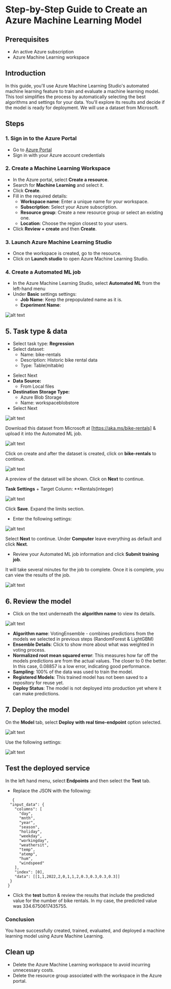 # Step-by-Step Guide to Create an Azure Machine Learning Model

## Prerequisites
- An active Azure subscription
- Azure Machine Learning workspace

## Introduction
In this guide, you'll use Azure Machine Learning Studio's automated machine learning feature to train and evaluate a machine learning model. This tool simplifies the process by automatically selecting the best algorithms and settings for your data. You'll explore its results and decide if the model is ready for deployment. We will use a dataset from Microsoft. 
## Steps

### 1. Sign in to the Azure Portal
- Go to [Azure Portal](https://portal.azure.com/)
- Sign in with your Azure account credentials

### 2. Create a Machine Learning Workspace
- In the Azure portal, select **Create a resource**.
- Search for **Machine Learning** and select it.
- Click **Create**.
- Fill in the required details:
    - **Workspace name**: Enter a unique name for your workspace.
    - **Subscription**: Select your Azure subscription.
    - **Resource group**: Create a new resource group or select an existing one.
    - **Location**: Choose the region closest to your users.
- Click **Review + create** and then **Create**.

### 3. Launch Azure Machine Learning Studio
- Once the workspace is created, go to the resource.
- Click on **Launch studio** to open Azure Machine Learning Studio.

### 4. Create a Automated ML job
- In the Azure Machine Learning Studio, select **Automated ML** from the left-hand menu
- Under **Basic** settings  settings:
    + **Job Name**: Keep the prepopulated name as it is. 
    + **Experiment Name**: 

![alt text](https://i.imgur.com/OeTkypY.png)

## 5. Task type & data
- Select task type: **Regression**
- Select dataset: 
    + Name: bike-rentals
    + Description: Historic bike rental data
    + Type: Table(mltable)
+ Select Next
+ **Data Source:** 
    + From Local files
+ **Destination Storage Type:**
    + Azure Blob Storage
    + Name: workspaceblobstore
+ Select Next

![alt text](https://i.imgur.com/4rEFcAT.png)

Download this dataset from Microsoft at [https://aka.ms/bike-rentals] & upload it into the Automated ML job. 

![alt text](https://i.imgur.com/oHXFSOF.png)

Click on create and after the dataset is created, click on **bike-rentals** to continue.

![alt text](https://i.imgur.com/hYhe1yX.png)

A preview of the dataset will be shown. Click on **Next** to continue.

**Task Settings**
    + Target Column: **Rentals(integer)

![alt text](https://i.imgur.com/iraGwwq.png)

Click **Save**. Expand the limits section. 

+ Enter the following settings:

![alt text](https://i.imgur.com/BKxn5Mu.png)

Select **Next** to continue. Under **Computer** leave everything as default and click **Next**.

+ Review your Automated ML job information and click **Submit training job**. 

It will take several minutes for the job to complete. Once it is complete, you can view the results of the job.

![alt text](https://i.imgur.com/GuqWdRJ.png)

## 6. Review the model
- Click on the text underneath the **algorithm name** to view its details.

![alt text](https://i.imgur.com/AzDHlWN.png)

+ **Algorithm name**: VotingEnsemble - combines predictions from the models we selected in previous steps (RandomForest & LightGBM)
+ **Ensemble Details**: Click to show more about what was weighted in voting process.
+ **Normalized root mean squared error**: This measures how far off the models predictions are from the actual values. The closer to 0 the better. In this case, 0.08857 is a low error, indicating good performance.
+ **Sampling**: 100% of the data was used to train the model. 
+ **Registered Models**: This trained model has not been saved to a repository for reuse yet. 
+ **Deploy Status**: The model is not deployed into production yet where it can make predictions. 

## 7. Deploy the model
On the **Model** tab, select **Deploy with real time-endpoint** option selected. 

![alt text](https://i.imgur.com/D4tqHkg.png)

Use the following settings:

![alt text](https://i.imgur.com/bvIsd8w.png)


## Test the deployed service

In the left hand menu, select **Endpoints** and then select the **Test** tab.
+ Replace the JSON with the following:

```
   {
  "input_data": {
    "columns": [
      "day",
      "mnth",
      "year",
      "season",
      "holiday",
      "weekday",
      "workingday",
      "weathersit",
      "temp",
      "atemp",
      "hum",
      "windspeed"
    ],
    "index": [0],
    "data": [[1,1,2022,2,0,1,1,2,0.3,0.3,0.3,0.3]]
  }
 }
```
+ Click the **test** button & review the results that include the predicted value for the number of bike rentals. In my case, the predicted value was 334.6750617435755. 


### Conclusion
You have successfully created, trained, evaluated, and deployed a machine learning model using Azure Machine Learning.

## Clean up
- Delete the Azure Machine Learning workspace to avoid incurring unnecessary costs.
- Delete the resource group associated with the workspace in the Azure portal.